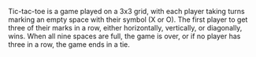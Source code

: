 Tic-tac-toe is a game played on a 3x3 grid, with each player taking turns marking an empty space with their symbol (X or O). The first player to get three of their marks in a row, either horizontally, vertically, or diagonally, wins. When all nine spaces are full, the game is over, or if no player has three in a row, the game ends in a tie.
